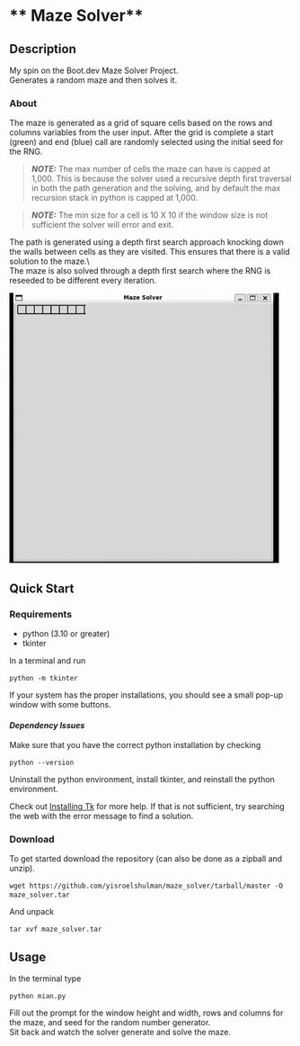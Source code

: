 # ** Maze Solver**

## Description
My spin on the Boot.dev Maze Solver Project.\
Generates a random maze and then solves it.

### About
The maze is generated as a grid of square cells based on the rows and columns variables from the user input. After the grid is complete a start (green) and end (blue) call are randomly selected using the initial seed for the RNG.

> **_NOTE:_** The max number of cells the maze can have is capped at 1,000. This is because the solver used a recursive depth first traversal in both the path generation and the solving, and by default the max recursion stack in python is capped at 1,000.


> **_NOTE:_** The min size for a cell is 10 X 10 if the window size is not sufficient the solver will error and exit.


The path is generated using a depth first search approach knocking down the walls between cells as they are visited. This ensures that there is a valid solution to the maze.\ \
The maze is also solved through a depth first search where the RNG is reseeded to be different every iteration.

![](https://github.com/yisroelshulman/assets/blob/main/maze_solver/maze.gif)

## Quick Start
### Requirements
- python (3.10 or greater)
- tkinter

In a terminal and run
```
python -m tkinter
```
If your system has the proper installations, you should see a small pop-up window with some buttons.

#### _Dependency Issues_
Make sure that you have the correct python installation by checking
```
python --version
```
Uninstall the python environment, install tkinter, and reinstall the python environment.

Check out [Installing Tk][] for more help. If that is not sufficient, try searching the web with the error message to find a solution.

[Installing Tk]: https://tkdocs.com/tutorial/install.html

### Download
To get started download the repository (can also be done as a zipball and unzip).
```
wget https://github.com/yisroelshulman/maze_solver/tarball/master -O maze_solver.tar
```
And unpack
```
tar xvf maze_solver.tar
```

## Usage
In the terminal type
```
python mian.py
```
Fill out the prompt for the window height and width, rows and columns for the maze, and seed for the random number generator.\
Sit back and watch the solver generate and solve the maze.